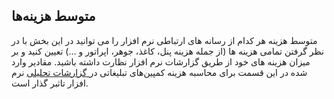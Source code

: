 ## متوسط هزینه‌ها


 متوسط هزینه هر کدام از رسانه های ارتباطی نرم افزار را می توانید در این بخش با در نظر گرفتن تمامی هزینه ها (از جمله هزینه پنل، کاغذ، جوهر، اپراتور و ...)  تعیین کنید و بر میزان هزینه های خود از طریق گزارشات نرم افزار نظارت داشته باشید. مقادیر وارد شده در این قسمت برای محاسبه هزینه کمپین‌های تبلیغاتی در[ گزارشات تحلیلی](C:/Users/h.abasi/Documents/GitHub/PayamGostarDocs/help%202.5.4/Management-and-reports/Analysis-reports/Analysis-reports.md) نرم افزار تاثبر گذار است. 